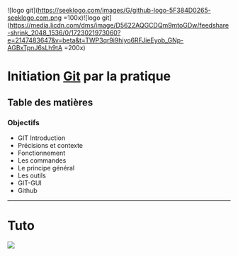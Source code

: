 ![logo git](https://seeklogo.com/images/G/github-logo-5F384D0265-seeklogo.com.png =100x)![logo git](https://media.licdn.com/dms/image/D5622AQGCDQm9mtoGDw/feedshare-shrink_2048_1536/0/1723021973060?e=2147483647&v=beta&t=TWP3qr9i9hiyo6RFJieEyob_GNp-AGBxTpnJ6sLh9tA =200x)
# Initiation [Git](https://github.com/) par la pratique 

## Table des matières 
### Objectifs 
* GIT Introduction 
* Précisions et contexte
* Fonctionnement 
* Les commandes
* Le principe général
* Les outils 
* GIT-GUI 
* Github
---
# Tuto

[![](https://markdown-videos-api.jorgenkh.no/youtube/dQw4w9WgXcQ)](https://youtu.be/dQw4w9WgXcQ)

